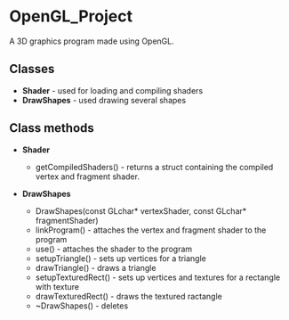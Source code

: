 # OpenGL_Project
A 3D graphics program made using OpenGL.

## Classes
+ __Shader__ - used for loading and compiling shaders
+ __DrawShapes__ - used drawing several shapes

## Class methods
+ __Shader__
  + getCompiledShaders() - returns a struct containing the compiled vertex and fragment shader.

+ __DrawShapes__
  + DrawShapes(const GLchar* vertexShader, const GLchar* fragmentShader)
  + linkProgram() - attaches the vertex and fragment shader to the program
  + use() - attaches the shader to the program
  + setupTriangle() - sets up vertices for a triangle
  + drawTriangle() - draws a triangle
  + setupTexturedRect() - sets up vertices and textures for a rectangle with texture
  + drawTexturedRect() - draws the textured ractangle
  + ~DrawShapes() - deletes 
